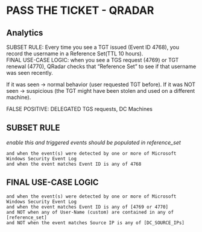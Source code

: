 # PASS THE TICKET - QRADAR
## Analytics

SUBSET RULE: Every time you see a TGT issued (Event ID 4768), you record the username in a Reference Set(TTL 10 hours).    
FINAL USE-CASE LOGIC: when you see a TGS request (4769) or TGT renewal (4770), QRadar checks that “Reference Set” to see if that username was seen recently.

If it was seen → normal behavior (user requested TGT before).
If it was NOT seen → suspicious (the TGT might have been stolen and used on a different machine).

FALSE POSITIVE: DELEGATED TGS requests, DC Machines

## SUBSET RULE
*enable this and triggered events should be populated in reference_set*
```
and when the event(s) were detected by one or more of Microsoft Windows Security Event Log
and when the event matches Event ID is any of 4768
```

## FINAL USE-CASE LOGIC
```
and when the event(s) were detected by one or more of Microsoft Windows Security Event Log
and when the event matches Event ID is any of [4769 or 4770]
and NOT when any of User-Name (custom) are contained in any of [reference_set]
and NOT when the event matches Source IP is any of [DC_SOURCE_IPs]
```
